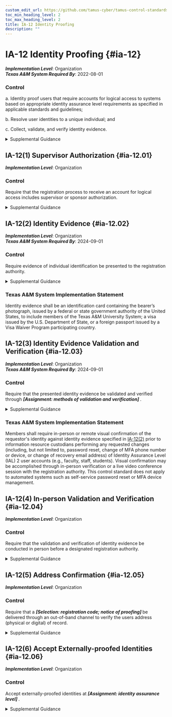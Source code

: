 ```yaml
---
custom_edit_url: https://github.com/tamus-cyber/tamus-control-standards/tree/main/content/tamus.edu/TAMUS_profile.xml
toc_min_heading_level: 2
toc_max_heading_level: 2
title: IA-12 Identity Proofing
description: ""
---
```


# IA-12 Identity Proofing {#ia-12}

_**Implementation Level**_: Organization\
_**Texas A&M System Required By**_: 2022-08-01

### Control

a. Identity proof users that require accounts for logical access to systems based on appropriate identity assurance level requirements as specified in applicable standards and guidelines;

b. Resolve user identities to a unique individual; and

c. Collect, validate, and verify identity evidence.

<details>
  <summary>Supplemental Guidance</summary>

Identity proofing is the process of collecting, validating, and verifying a user’s identity information for the purposes of establishing credentials for accessing a system. Identity proofing is intended to mitigate threats to the registration of users and the establishment of their accounts. Standards and guidelines specifying identity assurance levels for identity proofing include <a xmlns="http://csrc.nist.gov/ns/oscal/1.0" href="#737513fa-6758-403f-831d-5ddab5e23cb3">SP 800-63-3</a> and <a xmlns="http://csrc.nist.gov/ns/oscal/1.0" href="#9099ed2c-922a-493d-bcb4-d896192243ff">SP 800-63A</a> . Organizations may be subject to laws, executive orders, directives, regulations, or policies that address the collection of identity evidence. Organizational personnel consult with the senior agency official for privacy and legal counsel regarding such requirements.

</details>

## IA-12(1) Supervisor Authorization {#ia-12.01}

_**Implementation Level**_: Organization

### Control

Require that the registration process to receive an account for logical access includes supervisor or sponsor authorization.

<details>
  <summary>Supplemental Guidance</summary>

Including supervisor or sponsor authorization as part of the registration process provides an additional level of scrutiny to ensure that the user’s management chain is aware of the account, the account is essential to carry out organizational missions and functions, and the user’s privileges are appropriate for the anticipated responsibilities and authorities within the organization.

</details>

## IA-12(2) Identity Evidence {#ia-12.02}

_**Implementation Level**_: Organization\
_**Texas A&M System Required By**_: 2024-09-01

### Control

Require evidence of individual identification be presented to the registration authority.

<details>
  <summary>Supplemental Guidance</summary>

Identity evidence, such as documentary evidence or a combination of documents and biometrics, reduces the likelihood of individuals using fraudulent identification to establish an identity or at least increases the work factor of potential adversaries. The forms of acceptable evidence are consistent with the risks to the systems, roles, and privileges associated with the user’s account.

</details>

### Texas A&M System Implementation Statement

Identity evidence shall be an identification card containing the bearer’s photograph, issued by a federal or state government authority of the United States, to include members of the Texas A&M University System; a visa issued by the U.S. Department of State, or a foreign passport issued by a Visa Waiver Program participating country.

## IA-12(3) Identity Evidence Validation and Verification {#ia-12.03}

_**Implementation Level**_: Organization\
_**Texas A&M System Required By**_: 2024-09-01

### Control

Require that the presented identity evidence be validated and verified through <strong title="ia-12.03_odp"> <em>[Assignment: methods of validation and verification]</em> </strong>.

<details>
  <summary>Supplemental Guidance</summary>

Validation and verification of identity evidence increases the assurance that accounts and identifiers are being established for the correct user and authenticators are being bound to that user. Validation refers to the process of confirming that the evidence is genuine and authentic, and the data contained in the evidence is correct, current, and related to an individual. Verification confirms and establishes a linkage between the claimed identity and the actual existence of the user presenting the evidence. Acceptable methods for validating and verifying identity evidence are consistent with the risks to the systems, roles, and privileges associated with the users account.

</details>

### Texas A&M System Implementation Statement

Members shall require in-person or remote visual confirmation of the requestor's identity against identity evidence specified in <a xmlns="http://csrc.nist.gov/ns/oscal/1.0" href="#ia-12.2">IA-12(2)</a> prior to information resource custodians performing any requested changes (including, but not limited to, password reset, change of MFA phone number or device, or change of recovery email address) of Identity Assurance Level (IAL) 2 user accounts (e.g., faculty, staff, students). Visual confirmation may be accomplished through in-person verification or a live video conference session with the registration authority. This control standard does not apply to automated systems such as self-service password reset or MFA device management.

## IA-12(4) In-person Validation and Verification {#ia-12.04}

_**Implementation Level**_: Organization

### Control

Require that the validation and verification of identity evidence be conducted in person before a designated registration authority.

<details>
  <summary>Supplemental Guidance</summary>

In-person proofing reduces the likelihood of fraudulent credentials being issued because it requires the physical presence of individuals, the presentation of physical identity documents, and actual face-to-face interactions with designated registration authorities.

</details>

## IA-12(5) Address Confirmation {#ia-12.05}

_**Implementation Level**_: Organization

### Control

Require that a <strong title="ia-12.05_odp"> <em>[Selection: registration code; notice of proofing]</em> </strong> be delivered through an out-of-band channel to verify the users address (physical or digital) of record.

<details>
  <summary>Supplemental Guidance</summary>

To make it more difficult for adversaries to pose as legitimate users during the identity proofing process, organizations can use out-of-band methods to ensure that the individual associated with an address of record is the same individual that participated in the registration. Confirmation can take the form of a temporary enrollment code or a notice of proofing. The delivery address for these artifacts is obtained from records and not self-asserted by the user. The address can include a physical or digital address. A home address is an example of a physical address. Email addresses and telephone numbers are examples of digital addresses.

</details>

## IA-12(6) Accept Externally-proofed Identities {#ia-12.06}

_**Implementation Level**_: Organization

### Control

Accept externally-proofed identities at <strong title="ia-12.06_odp"> <em>[Assignment: identity assurance level]</em> </strong>.

<details>
  <summary>Supplemental Guidance</summary>

To limit unnecessary re-proofing of identities, particularly of non-PIV users, organizations accept proofing conducted at a commensurate level of assurance by other agencies or organizations. Proofing is consistent with organizational security policy and the identity assurance level appropriate for the system, application, or information accessed. Accepting externally-proofed identities is a fundamental component of managing federated identities across agencies and organizations.

</details>


